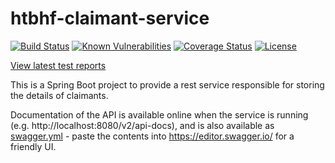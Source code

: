 # htbhf-claimant-service

[![Build Status](https://img.shields.io/travis/com/DepartmentOfHealth-htbhf/htbhf-claimant-service/master.svg)](https://travis-ci.com/DepartmentOfHealth-htbhf/htbhf-claimant-service)
[![Known Vulnerabilities](https://snyk.io/test/github/DepartmentOfHealth-htbhf/htbhf-claimant-service/badge.svg?targetFile=build.gradle)](https://snyk.io/test/github/DepartmentOfHealth-htbhf/htbhf-claimant-service?targetFile=build.gradle)
[![Coverage Status](https://img.shields.io/coveralls/github/DepartmentOfHealth-htbhf/htbhf-claimant-service/master.svg)](https://coveralls.io/github/DepartmentOfHealth-htbhf/htbhf-claimant-service?branch=master)
[![License](https://img.shields.io/badge/license-MIT-blue.svg)](https://opensource.org/licenses/MIT)

[View latest test reports](https://departmentofhealth-htbhf.github.io/htbhf-claimant-service/)

This is a Spring Boot project to provide a rest service responsible for storing the details of claimants.

Documentation of the API is available online when the service is running (e.g. http://localhost:8080/v2/api-docs),
and is also available as [swagger.yml](swagger.yml) - paste the contents into https://editor.swagger.io/ for a friendly UI.
